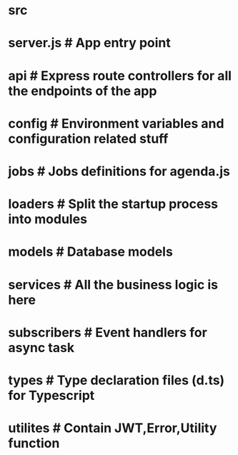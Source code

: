 
# src
# server.js          # App entry point
# api             # Express route controllers for all the endpoints of the app
# config          # Environment variables and configuration related stuff
# jobs            # Jobs definitions for agenda.js
# loaders         # Split the startup process into modules
# models          # Database models
# services        # All the business logic is here
# subscribers     # Event handlers for async task
# types           # Type declaration files (d.ts) for Typescript
# utilites        # Contain JWT,Error,Utility function